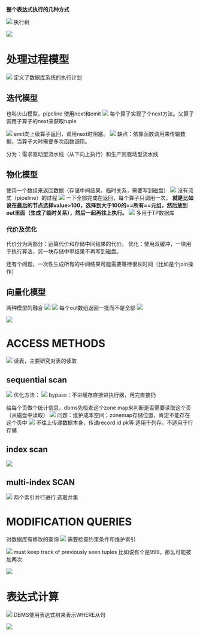 **整个表达式执行的几种方式**

![](Pasted%20image%2020230325162923.png)
执行树

![](Pasted%20image%2020230325162945.png)

# 处理过程模型

![](Pasted%20image%2020230325163041.png)
定义了数据库系统的执行计划



## 迭代模型

也叫火山模型，pipeline
使用next和emit
![](Pasted%20image%2020230325163235.png)
每个算子实现了个next方法。父算子调用子算子的next来获取tuple

![](Pasted%20image%2020230325163401.png)
emit向上级算子返回，调用next时阻塞。
![](Pasted%20image%2020230325164655.png)
缺点：依靠函数调用来传输数据，当算子大时需要多次函数调用。

分为：需求驱动型流水线（从下向上执行）和生产则驱动型流水线

## 物化模型

使用一个数组来返回数据（存储中间结果、临时关系，需要写到磁盘）
![](Pasted%20image%2020230325170318.png)
没有流式（pipeline）的过程
![](Pasted%20image%2020230325172027.png)
一下全部完成在返回，每个算子只调用一次。
**就是比如说在最后的节点选择value>100，选择到大于100的==所有==元组，然后放到out里面（生成了临时关系），然后一起再往上执行。**
![](Pasted%20image%2020230325172127.png)
多用于TP数据库

### 代价及优化

代价分为两部分：运算代价和存储中间结果的代价。
优化：使用双缓冲，一块用于执行算法，另一块存储中甲结果不再写到磁盘。

还有个问题，一次性生成所有的中间结果可能需要等待很长时间（比如是个join操作）

## 向量化模型

两种模型的融合
![](Pasted%20image%2020230325172247.png)
![](Pasted%20image%2020230325172735.png)
每个out数组返回一批而不是全部
![](Pasted%20image%2020230325172506.png)


![](Pasted%20image%2020230325172800.png)

# ACCESS METHODS

![](Pasted%20image%2020230325174737.png)
读表，主要研究对表的读取

## sequential scan

![](Pasted%20image%2020230325174818.png)
优化方法：
![](Pasted%20image%2020230325174915.png)
bypass：不进缓存直接进执行器，用完直接扔

给每个页做个统计信息，dbms先检查这个zone map来判断是否需要读取这个页（从磁盘中读取）
![](Pasted%20image%2020230325175306.png)
问题：维护成本空间；zonemap存储位置，肯定不能存在这个页中
![](Pasted%20image%2020230325175402.png)
不往上传递数据本身，传递record id pk等
适用于列存，不适用于行存储

## index scan

![](Pasted%20image%2020230325175849.png)

## multi-index SCAN

![](Pasted%20image%2020230325175934.png)
两个索引并行进行
选取并集

# MODIFICATION QUERIES

对数据库有修改的查询
![](Pasted%20image%2020230325180105.png)
需要检查约束条件和维护索引

![](Pasted%20image%2020230325180753.png)
must keep track of previously seen tuples
比如说有个是999，那么可能被加两次

![](Pasted%20image%2020230325180839.png)

# 表达式计算

 ![](Pasted%20image%2020230325181027.png)
 DBMS使用表达式树来表示WHERE从句



![](Pasted%20image%2020230325181601.png)

